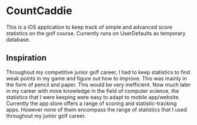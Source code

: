 # CountCaddie

This is a iOS application to keep track of simple and advanced score statistics on the golf course. Currently runs on UserDefaults as temporary database. 

## Inspiration

Throughout my competitive junior golf career, I had to keep statistics to find weak points in my game and figure out how to improve. This was mainly in the form of pencil and paper. This would be very inefficient. Now much later in my career with more knowledge in the field of computer science, the statistics that I were keeping were easy to adapt to mobile app/website. Currently the app store offers a range of scoring and statistic-tracking apps. However none of them encompass the range of statistics that I used throughout my junior golf career. 
